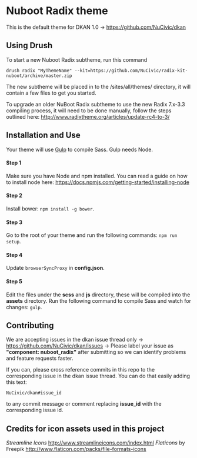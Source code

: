 # Nuboot Radix theme

This is the default theme for DKAN 1.0 -> https://github.com/NuCivic/dkan

## Using Drush
To start a new Nuboot Radix subtheme, run this command

```drush radix "MyThemeName" --kit=https://github.com/NuCivic/radix-kit-nuboot/archive/master.zip```

The new subtheme will be placed in to the /sites/all/themes/ directory, it will contain a few  files to get you started.


To upgrade an older NuBoot Radix subtheme to use the new Radix 7.x-3.3 compiling process, it will need to be done manually, follow the steps outlined here:
http://www.radixtheme.org/articles/update-rc4-to-3/ 

## Installation and Use

Your theme will use [Gulp](http://gulpjs.com) to compile Sass. Gulp needs Node.

#### Step 1
Make sure you have Node and npm installed. 
You can read a guide on how to install node here: https://docs.npmjs.com/getting-started/installing-node

#### Step 2
Install bower: `npm install -g bower`.

#### Step 3
Go to the root of your theme and run the following commands: `npm run setup`.

#### Step 4
Update `browserSyncProxy` in **config.json**.

#### Step 5
Edit the files under the **scss** and **js** directory, these will be compiled into the **assets** directory.
Run the following command to compile Sass and watch for changes: `gulp`.



## Contributing

We are accepting issues in the dkan issue thread only -> https://github.com/NuCivic/dkan/issues -> Please label your issue as **"component: nuboot_radix"** after submitting so we can identify problems and feature requests faster.

If you can, please cross reference commits in this repo to the corresponding issue in the dkan issue thread. You can do that easily adding this text:

```
NuCivic/dkan#issue_id
``` 

to any commit message or comment replacing **issue_id** with the corresponding issue id.



## Credits for icon assets used in this project

*Streamline Icons* http://www.streamlineicons.com/index.html
*Flaticons* by Freepik http://www.flaticon.com/packs/file-formats-icons